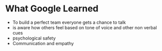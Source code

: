 # What Google Learned
- To build a perfect team everyone gets a chance to talk
- is aware how others feel based on tone of voice and other non verbal cues
- psychological safety
- Communication and empathy



